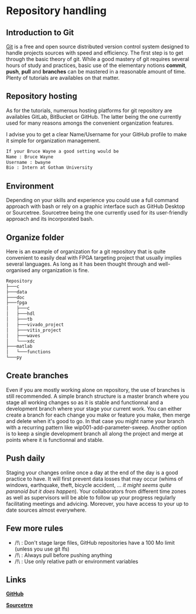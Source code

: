 # Repository handling

## Introduction to Git

[Git](https://git-scm.com) is a free and open source distributed version control system designed to handle projects sources with speed and efficiency. The first step is to get through the basic theory of git. While a good mastery of git requires several hours of study and practices, basic use of the elementary notions **commit**, **push**, **pull** and **branches** can be mastered in a reasonable amount of time. Plenty of tutorials are availables on that matter.

## Repository hosting

As for the tutorials, numerous hosting platforms for git repository are availables GitLab, BitBucket or GitHub. The latter being the one currently used for many reasons amongs the convenient organization features.

I advise you to get a clear Name/Username for your GitHub profile to make it simple for organization management.

```Bash
If your Bruce Wayne a good setting would be
Name : Bruce Wayne
Username : bwayne
Bio : Intern at Gotham University
```

## Environment

Depending on your skills and experience you could use a full command approach with bash or rely on a graphic interface such as GitHub Desktop or Sourcetree. Sourcetree being the one currently used for its user-friendly approach and its incorporated bash.

## Organize folder

Here is an example of organization for a git repository that is quite convenient to easily deal with FPGA targeting project that usually implies several languages. As long as it has been thought through and well-organised any organization is fine.

```Bash
Repository
├───c
├───data
├───doc
├───fpga
│   ├───c
│   ├───hdl
│   ├───tb
│   ├───vivado_project
│   ├───vitis_project
│   ├───waves
│   └───xdc
├───matlab
│   └───functions
└───py
```

## Create branches

Even if you are mostly working alone on repository, the use of branches is still recommended. A simple branch structure is a master branch where you stage all working changes so as it is stable and functionnal and a development branch where your stage your current work. You can either create a branch for each change you make or feature you make, then merge and delete when it's good to go. In that case you might name your branch with a recurring pattern like wip001-add-parameter-sweep. Another option is to keep a single development branch all along the project and merge at points where it is functionnal and stable.

## Push daily

Staging your changes online once a day at the end of the day is a good practice to have. It will first prevent data losses that may occur (whims of windows, earthquake, theft, bicycle accident, ... _it might seems quite paranoid but it does happen_). Your collaborators from different time zones as well as supervisors will be able to follow up your progress regularly facilitating meetings and advicing. Moreover, you have access to your up to date sources almost everywhere.

## Few more rules

* /!\ : Don't stage large files, GitHub repositories have a 100 Mo limit (unless you use git lfs)
* /!\ : Always pull before pushing anything
* /!\ : Use only relative path or environment variables

## Links

[**GitHub**](https://github.com/)

[**Sourcetrre**](https://www.sourcetreeapp.com/)